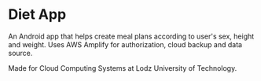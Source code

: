 # Diet App

An Android app that helps create meal plans according to user's sex, height and weight.
Uses AWS Amplify for authorization, cloud backup and data source.

Made for Cloud Computing Systems at Lodz University of Technology.

